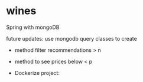 # wines
Spring with mongoDB 

future updates: 
use mongodb query classes to create
  - method filter recommendations > n
  - method to see prices below < p
  
- Dockerize project:  
  

